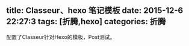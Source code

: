 
title: Classeur、hexo 笔记模板
date: 2015-12-6 22:27:3
tags: [折腾,hexo]
categories: 折腾
---

配置了Classeur针对Hexo的模板，Post测试。
